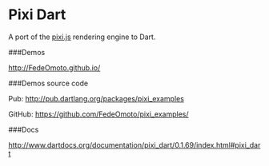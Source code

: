 Pixi Dart
=========

A port of the [pixi.js](https://github.com/GoodBoyDigital/pixi.js/) rendering  engine to Dart.

###Demos

http://FedeOmoto.github.io/

###Demos source code

Pub: http://pub.dartlang.org/packages/pixi_examples

GitHub: https://github.com/FedeOmoto/pixi_examples/

###Docs

http://www.dartdocs.org/documentation/pixi_dart/0.1.69/index.html#pixi_dart
